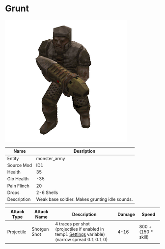# Grunt
![Monster Picture](https://github.com/JosiahJack/Keep/blob/master/readmesrc/grunt.png)

|Name  |Desription|
|------|-------------|
|Entity|monster_army|
|Source Mod|ID1|
|Health|35|
|Gib Health|-35|
|Pain Flinch|20|
|Drops|2-6 Shells|
|Description|Weak base soldier.  Makes grunting idle sounds.|

|Attack Type|Attack Name|Description|Damage|Speed|
|-----------|-----------|-----------|------|----|
|Projectile |Shotgun Shot|4 traces per shot (projectiles if enabled in temp1 [Settings](https://github.com/JosiahJack/KeepModReadme/wiki/8.0-Config-and-Settings) variable) (narrow spread 0.1 0.1 0)|4-16|800 + (150 * skill)|